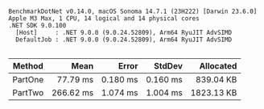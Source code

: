```

BenchmarkDotNet v0.14.0, macOS Sonoma 14.7.1 (23H222) [Darwin 23.6.0]
Apple M3 Max, 1 CPU, 14 logical and 14 physical cores
.NET SDK 9.0.100
  [Host]     : .NET 9.0.0 (9.0.24.52809), Arm64 RyuJIT AdvSIMD
  DefaultJob : .NET 9.0.0 (9.0.24.52809), Arm64 RyuJIT AdvSIMD


```
| Method  | Mean      | Error    | StdDev   | Allocated  |
|-------- |----------:|---------:|---------:|-----------:|
| PartOne |  77.79 ms | 0.180 ms | 0.160 ms |  839.04 KB |
| PartTwo | 266.62 ms | 1.074 ms | 1.004 ms | 1823.13 KB |
